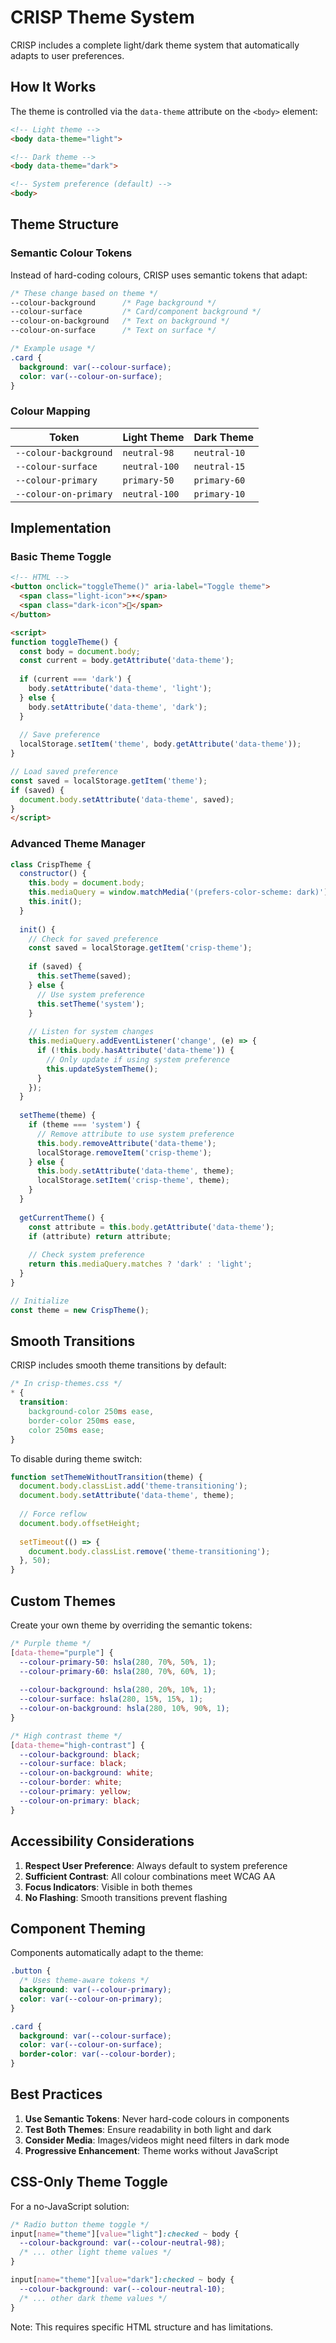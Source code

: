 # CRISP Theme System

CRISP includes a complete light/dark theme system that automatically adapts to user preferences.

## How It Works

The theme is controlled via the `data-theme` attribute on the `<body>` element:

```html
<!-- Light theme -->
<body data-theme="light">

<!-- Dark theme -->
<body data-theme="dark">

<!-- System preference (default) -->
<body>
```

## Theme Structure

### Semantic Colour Tokens

Instead of hard-coding colours, CRISP uses semantic tokens that adapt:

```css
/* These change based on theme */
--colour-background      /* Page background */
--colour-surface         /* Card/component background */
--colour-on-background   /* Text on background */
--colour-on-surface      /* Text on surface */

/* Example usage */
.card {
  background: var(--colour-surface);
  color: var(--colour-on-surface);
}
```

### Colour Mapping

| Token | Light Theme | Dark Theme |
|-------|-------------|------------|
| `--colour-background` | `neutral-98` | `neutral-10` |
| `--colour-surface` | `neutral-100` | `neutral-15` |
| `--colour-primary` | `primary-50` | `primary-60` |
| `--colour-on-primary` | `neutral-100` | `primary-10` |

## Implementation

### Basic Theme Toggle

```html
<!-- HTML -->
<button onclick="toggleTheme()" aria-label="Toggle theme">
  <span class="light-icon">☀️</span>
  <span class="dark-icon">🌙</span>
</button>

<script>
function toggleTheme() {
  const body = document.body;
  const current = body.getAttribute('data-theme');
  
  if (current === 'dark') {
    body.setAttribute('data-theme', 'light');
  } else {
    body.setAttribute('data-theme', 'dark');
  }
  
  // Save preference
  localStorage.setItem('theme', body.getAttribute('data-theme'));
}

// Load saved preference
const saved = localStorage.getItem('theme');
if (saved) {
  document.body.setAttribute('data-theme', saved);
}
</script>
```

### Advanced Theme Manager

```javascript
class CrispTheme {
  constructor() {
    this.body = document.body;
    this.mediaQuery = window.matchMedia('(prefers-color-scheme: dark)');
    this.init();
  }
  
  init() {
    // Check for saved preference
    const saved = localStorage.getItem('crisp-theme');
    
    if (saved) {
      this.setTheme(saved);
    } else {
      // Use system preference
      this.setTheme('system');
    }
    
    // Listen for system changes
    this.mediaQuery.addEventListener('change', (e) => {
      if (!this.body.hasAttribute('data-theme')) {
        // Only update if using system preference
        this.updateSystemTheme();
      }
    });
  }
  
  setTheme(theme) {
    if (theme === 'system') {
      // Remove attribute to use system preference
      this.body.removeAttribute('data-theme');
      localStorage.removeItem('crisp-theme');
    } else {
      this.body.setAttribute('data-theme', theme);
      localStorage.setItem('crisp-theme', theme);
    }
  }
  
  getCurrentTheme() {
    const attribute = this.body.getAttribute('data-theme');
    if (attribute) return attribute;
    
    // Check system preference
    return this.mediaQuery.matches ? 'dark' : 'light';
  }
}

// Initialize
const theme = new CrispTheme();
```

## Smooth Transitions

CRISP includes smooth theme transitions by default:

```css
/* In crisp-themes.css */
* {
  transition: 
    background-color 250ms ease,
    border-color 250ms ease,
    color 250ms ease;
}
```

To disable during theme switch:

```javascript
function setThemeWithoutTransition(theme) {
  document.body.classList.add('theme-transitioning');
  document.body.setAttribute('data-theme', theme);
  
  // Force reflow
  document.body.offsetHeight;
  
  setTimeout(() => {
    document.body.classList.remove('theme-transitioning');
  }, 50);
}
```

## Custom Themes

Create your own theme by overriding the semantic tokens:

```css
/* Purple theme */
[data-theme="purple"] {
  --colour-primary-50: hsla(280, 70%, 50%, 1);
  --colour-primary-60: hsla(280, 70%, 60%, 1);
  
  --colour-background: hsla(280, 20%, 10%, 1);
  --colour-surface: hsla(280, 15%, 15%, 1);
  --colour-on-background: hsla(280, 10%, 90%, 1);
}

/* High contrast theme */
[data-theme="high-contrast"] {
  --colour-background: black;
  --colour-surface: black;
  --colour-on-background: white;
  --colour-border: white;
  --colour-primary: yellow;
  --colour-on-primary: black;
}
```

## Accessibility Considerations

1. **Respect User Preference**: Always default to system preference
2. **Sufficient Contrast**: All colour combinations meet WCAG AA
3. **Focus Indicators**: Visible in both themes
4. **No Flashing**: Smooth transitions prevent flashing

## Component Theming

Components automatically adapt to the theme:

```css
.button {
  /* Uses theme-aware tokens */
  background: var(--colour-primary);
  color: var(--colour-on-primary);
}

.card {
  background: var(--colour-surface);
  color: var(--colour-on-surface);
  border-color: var(--colour-border);
}
```

## Best Practices

1. **Use Semantic Tokens**: Never hard-code colours in components
2. **Test Both Themes**: Ensure readability in both light and dark
3. **Consider Media**: Images/videos might need filters in dark mode
4. **Progressive Enhancement**: Theme works without JavaScript

## CSS-Only Theme Toggle

For a no-JavaScript solution:

```css
/* Radio button theme toggle */
input[name="theme"][value="light"]:checked ~ body {
  --colour-background: var(--colour-neutral-98);
  /* ... other light theme values */
}

input[name="theme"][value="dark"]:checked ~ body {
  --colour-background: var(--colour-neutral-10);
  /* ... other dark theme values */
}
```

Note: This requires specific HTML structure and has limitations.